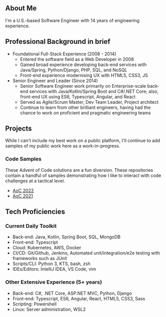 ## About Me ##
I'm a U.S.-based Software Engineer with 14 years of engineering experience.

## Professional Background in brief ##
* Foundational Full-Stack Experience (2008 - 2014)
  * Entered the software field as a Web Developer in 2008
  * Gained broad experience developing back-end services with Java/Spring, Python/Django, PHP, SQL, and NoSQL
  * Front-end experience modernising UX with HTML5, CSS3, JS
* Senior Engineer and Leader (Since 2014)
  * Senior Software Engineer work primarily on Enterprise-scale back-end services with Java/Kotlin/Spring Boot and C#/.NET Core; also, front-end UX using ES6, Typescript, Angular, and React
  * Served as Agile/Scrum Master, Dev Team Leader, Project architect
  * Continue to learn from other brilliant engineers, having had the chance to work on proficient and pragmatic engineering teams

## Projects ##
While I can't include my best work on a public platform, I'll continue to add samples of my public work here as a work-in-progress.

### Code Samples ###
These Advent of Code solutions are a fun diversion. These repositories contain a handful of samples demonstrating how I like to interact with code challenges at a tactical level.
* [AoC 2022](https://github.com/engineerclark/advent-of-code-2022/)
* [AoC 2021](https://github.com/engineerclark/advent-of-code-2021/)

## Tech Proficiencies ##
### Current Daily Toolkit ###
* Back-end: Java, Kotlin, Spring Boot, SQL, MongoDB
* Front-end: Typescript
* Cloud: Kubernetes, AWS, Docker
* CI/CD: Git/Github, Jenkins, Automated unit/integration/e2e testing with frameworks such as JUnit
* Scripts/CLI: Python 3, KTS, bash, zsh
* IDEs/Editors: IntelliJ IDEA, VS Code, vim

### Other Extensive Experience (5+ years) ###
* Back-end: C#, .NET Core, ASP.NET MVC, Python, Django
* Front-end: Typescript, ES6, Angular, React, HTML5, CSS3, Sass
* Scripting: Powershell
* Linux: Server administration, WSL2

